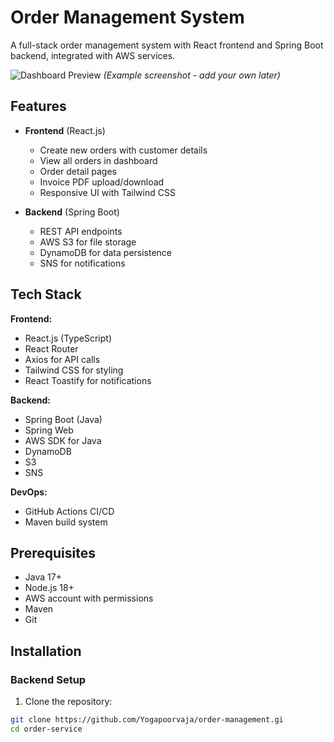 # Order Management System

A full-stack order management system with React frontend and Spring Boot backend, integrated with AWS services.

![Dashboard Preview](https://i.imgur.com/JKQlzYl.png) *(Example screenshot - add your own later)*

## Features

- **Frontend** (React.js)
  - Create new orders with customer details
  - View all orders in dashboard
  - Order detail pages
  - Invoice PDF upload/download
  - Responsive UI with Tailwind CSS

- **Backend** (Spring Boot)
  - REST API endpoints
  - AWS S3 for file storage
  - DynamoDB for data persistence
  - SNS for notifications

## Tech Stack

**Frontend:**
- React.js (TypeScript)
- React Router
- Axios for API calls
- Tailwind CSS for styling
- React Toastify for notifications

**Backend:**
- Spring Boot (Java)
- Spring Web
- AWS SDK for Java
- DynamoDB
- S3
- SNS

**DevOps:**
- GitHub Actions CI/CD
- Maven build system

## Prerequisites

- Java 17+
- Node.js 18+
- AWS account with permissions
- Maven
- Git

## Installation

### Backend Setup

1. Clone the repository:
```bash
git clone https://github.com/Yogapoorvaja/order-management.gi
cd order-service
